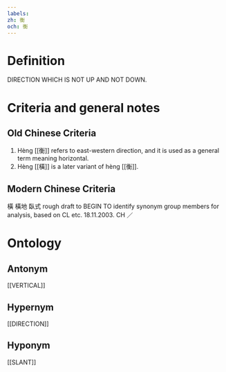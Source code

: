 ```yaml
---
labels: 
zh: 衡
och: 衡
---
```


# Definition
DIRECTION WHICH IS NOT UP AND NOT DOWN.
# Criteria and general notes
## Old Chinese Criteria
1. Hèng [[衡]] refers to east-western direction, and it is used as a general term meaning horizontal.
2. Hèng [[橫]] is a later variant of hèng [[衡]].
## Modern Chinese Criteria
橫
橫地
臥式
rough draft to BEGIN TO identify synonym group members for analysis, based on CL etc. 18.11.2003. CH ／
# Ontology

## Antonym
[[VERTICAL]]
## Hypernym
[[DIRECTION]]
## Hyponym
[[SLANT]]